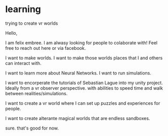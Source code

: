 # learning
trying to create vr worlds

Hello, 

I am felix embree. I am alwasy looking for people to colaborate with! Feel free to reach out here or via facebook.

I want to make worlds.
I want to make those worlds places that I and others can interact with.

I want to learn more about Neural Networks.
I want to run simulations.

I want to encorperate the tutorials of Sebastian Lague into my unity project. Ideally from a vr observer perspective.
with abilities to speed time and walk between realities/simulations.

I want to create a vr world where I can set up puzzles and experiences for people. 

I want to create alterante magical worlds
that are endless sandboxes.

sure. that's good for now.


